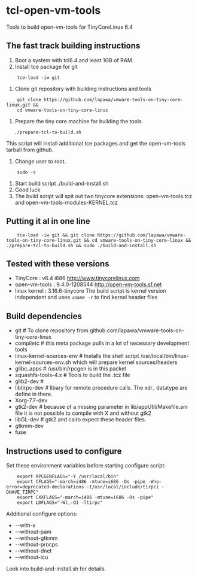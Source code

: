tcl-open-vm-tools
=================

Tools to build open-vm-tools for TinyCoreLinux 6.4

The fast track building instructions
------------------------------------
1. Boot a system with tcl6.4 and least 1GB of RAM.
1. Install tce package for git
```
    tce-load -iw git
```
1. Clone git repository with building instructions and tools
```
    git clone https://github.com/lapawa/vmware-tools-on-tiny-core-linux.git &&
    cd vmware-tools-on-tiny-core-linux
```
1. Prepare the tiny core machine for building the tools
```
   ./prepare-tcl-to-build.sh
```
This script will install additional tce packages and get the open-vm-tools tarball from github.
1. Change user to root.
```
    sudo -s
```
1. Start build script
    ./build-and-install.sh
1. Good luck
1. The build script will spit out two tinycore extensions:
   open-vm-tools.tcz
   and
   open-vm-tools-modules-KERNEL.tcz
  

Putting it al in one line
---------------------------
```
    tce-load -iw git && git clone https://github.com/lapawa/vmware-tools-on-tiny-core-linux.git && cd vmware-tools-on-tiny-core-linux && ./prepare-tcl-to-build.sh && sudo ./build-and-install.sh
```

Tested with these versions
-------------------------

- TinyCore      : v6.4 i686
  http://www.tinycorelinux.com
- open-vm-tools : 9.4.0-1208544
  http://open-vm-tools.sf.net
- linux kernel  : 3.16.6-tinycore
  The build script is kernel version independent and uses `uname -r` 
  to find kernel header files 


Build dependencies
------------------

 - git                # To clone repository from github.com/lapawa/vmware-tools-on-tiny-core-linux
 - compiletc          # this meta package pulls in a lot of necessary development tools
 - linux-kernel-sources-env # Installs the shell script /usr/local/bin/linux-kernel-sources-env.sh which will prepare kernel sources/headers
 - glibc_apps         # /usr/bin/rpcgen is in this packet
 - squashfs-tools-4.x # Tools to build the .tcz file
 - glib2-dev          # 
 - libtirpc-dev       # libary for remote procedure calls. The xdr_ datatype are define in there.
 - Xorg-7.7-dev
 - gtk2-dev           # because of a missing parameter in lib/appUtil/Makefile.am file it is not possible to compile with X and without gtk2 
 - libGL-dev          # gtk2 and cairo expect these header files.
 - gtkmm-dev  
 - fuse


Instructions used to configure
------------------------------

Set these environment variables before starting configure script:
```
    export RPCGENFLAGS="-Y /usr/local/bin"
    export CFLAGS="-march=i486 -mtune=i686 -Os -pipe -Wno-error=deprecated-declarations -I/usr/local/include/tirpci -DHAVE_TIRPC"
    export CXXFLAGS="-march=i486 -mtune=i686 -Os -pipe"
    export LDFLAGS="-Wl,-O1 -ltirpc"
```
  
Additional configure options:
 * --with-x 
 * --without-pam
 * --without-gtkmm
 * --without-procps
 * --without-dnet
 * --without-icu

   
Look into build-and-install.sh for details.

